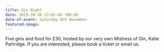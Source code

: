 ```yaml
---
title: Gin Night
date: 2019-10-30 13:01:00 +00:00
date-of-event: Saturday 9th November
featured-image: 
---
```


Five gins and food for £30, hosted by our very own Mistress of Gin, Katie Partridge. If you are interested, please book a ticket or email us.